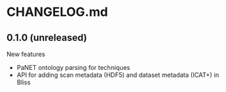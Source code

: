 # CHANGELOG.md

## 0.1.0 (unreleased)

New features

- PaNET ontology parsing for techniques
- API for adding scan metadata (HDF5) and dataset metadata (ICAT+) in Bliss
